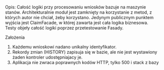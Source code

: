 Opis:
Całość logiki przy procesowaniu wniosków bazuje na maszynie stanów. 
Architekturalnie moduł jest zamknięty na korzystanie z metod, z których autor nie chciał, żeby korzystano.
Jedynym publicznym punktem wyjścia jest ClaimFacade, w której zawarta jest cała logika biznesowa.
Testy objeły całość logiki poprzez przetestowanie Fasady.

Założenia
1. Każdemu wnioskowi nadano unikalny identyfikator.
2. Rekordy zmian (HISTORY) zapisuja się w bazie, ale nie jest wystawiony żaden kontroler udostępniajacy je.
3. Aplikacja nie zwraca poprawnych kodów HTTP, tylko 500 i stack z bazy

